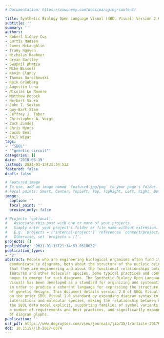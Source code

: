 ```yaml
---
# Documentation: https://wowchemy.com/docs/managing-content/

title: Synthetic Biology Open Language Visual (SBOL Visual) Version 2.0
subtitle: ''
summary: ''
authors:
- Robert Sidney Cox
- Curtis Madsen
- James McLaughlin
- Tramy Nguyen
- Nicholas Roehner
- Bryan Bartley
- Swapnil Bhatia
- Mike Bissell
- Kevin Clancy
- Thomas Gorochowski
- Raik Grünberg
- Augustin Luna
- Nicolas Le Novère
- Matthew Pocock
- Herbert Sauro
- John T. Sexton
- Guy-Bart Stan
- Jeffrey J. Tabor
- Christopher A. Voigt
- Zach Zundel
- Chris Myers
- Jacob Beal
- Anil Wipat
tags:
- '"SBOL"'
- '"genetic circuit"'
categories: []
date: '2018-03-19'
lastmod: 2021-01-15T21:34:53Z
featured: false
draft: false

# Featured image
# To use, add an image named `featured.jpg/png` to your page's folder.
# Focal points: Smart, Center, TopLeft, Top, TopRight, Left, Right, BottomLeft, Bottom, BottomRight.
image:
  caption: ''
  focal_point: ''
  preview_only: false

# Projects (optional).
#   Associate this post with one or more of your projects.
#   Simply enter your project's folder or file name without extension.
#   E.g. `projects = ["internal-project"]` references `content/project/deep-learning/index.md`.
#   Otherwise, set `projects = []`.
projects: []
publishDate: '2021-01-15T21:34:53.051863Z'
publication_types:
- '2'
abstract: People who are engineering biological organisms often find it useful to
  communicate in diagrams, both about the structure of the nucleic acid sequences
  that they are engineering and about the functional relationships between sequence
  features and other molecular species. Some typical practices and conventions have
  begun to emerge for such diagrams. The Synthetic Biology Open Language Visual (SBOL
  Visual) has been developed as a standard for organizing and systematizing such conventions
  in order to produce a coherent language for expressing the structure and function
  of genetic designs. This document details version 2.0 of SBOL Visual, which builds
  on the prior SBOL Visual 1.0 standard by expanding diagram syntax to include functional
  interactions and molecular species, making the relationship between diagrams and
  the SBOL data model explicit, supporting families of symbol variants, clarifying
  a number of requirements and best practices, and significantly expanding the collection
  of diagram glyphs.
publication: ''
url_pdf: https://www.degruyter.com/view/journals/jib/15/1/article-20170074.xml
doi: 10.1515/jib-2017-0074
---
```

